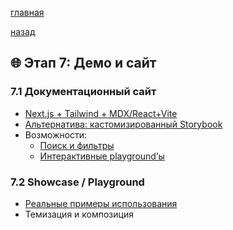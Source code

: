 

[главная](../../../README.md)


[назад](../../mainPageTech.md)

## 🌐 Этап 7: Демо и сайт

### 7.1 Документационный сайт
- [Next.js + Tailwind + MDX/React+Vite](./choiseDemoSite/choiseFemoSite.md)
- [Альтернатива: кастомизированный Storybook](./ChoiseStoryBook/choiseStoryBook.md)
- Возможности:
  - [Поиск и фильтры](./playground/filter.md)
  - [Интерактивные playground’ы](./playground/playground.md)

### 7.2 Showcase / Playground
- [Реальные примеры использования](./playground/playground2.md)
- Темизация и композиция
